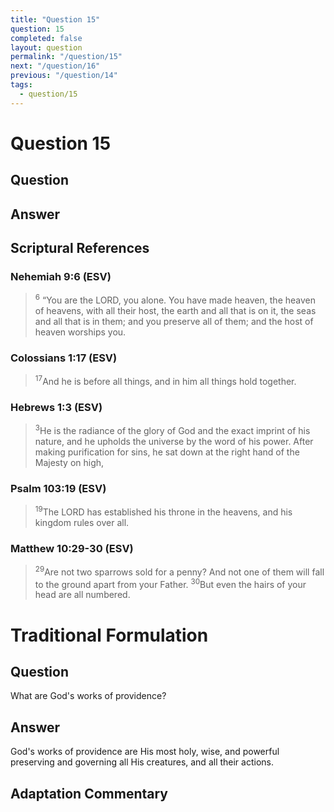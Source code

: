 ```yaml
---
title: "Question 15"
question: 15
completed: false
layout: question
permalink: "/question/15"
next: "/question/16"
previous: "/question/14"
tags:
  - question/15
---
```

# Question 15

## Question


## Answer


## Scriptural References
### Nehemiah 9:6 (ESV)
> <sup>6</sup> “You are the LORD, you alone. You have made heaven, the heaven of heavens, with all their host, the earth and all that is on it, the seas and all that is in them; and you preserve all of them; and the host of heaven worships you.

### Colossians 1:17 (ESV)
> <sup>17</sup>And he is before all things, and in him all things hold together.

### Hebrews 1:3 (ESV)
> <sup>3</sup>He is the radiance of the glory of God and the exact imprint of his nature, and he upholds the universe by the word of his power. After making purification for sins, he sat down at the right hand of the Majesty on high,

### Psalm 103:19 (ESV)
> <sup>19</sup>The LORD has established his throne in the heavens, and his kingdom rules over all.

### Matthew 10:29-30 (ESV)
> <sup>29</sup>Are not two sparrows sold for a penny? And not one of them will fall to the ground apart from your Father.
> <sup>30</sup>But even the hairs of your head are all numbered.

# Traditional Formulation
## Question
What are God's works of providence?

## Answer
God's works of providence are His most holy, wise, and powerful preserving and governing all His creatures, and all their actions.

## Adaptation Commentary

